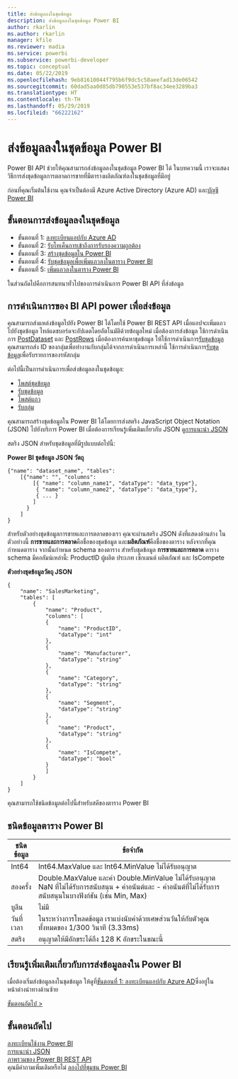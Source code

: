 ```yaml
---
title: ส่งข้อมูลลงในชุดข้อมูล
description: ส่งข้อมูลลงในชุดข้อมูล Power BI
author: rkarlin
ms.author: rkarlin
manager: kfile
ms.reviewer: madia
ms.service: powerbi
ms.subservice: powerbi-developer
ms.topic: conceptual
ms.date: 05/22/2019
ms.openlocfilehash: 9eb81610044f795b6f9dc5c58aeefad13de06542
ms.sourcegitcommit: 60dad5aa0d85db790553e537bf8ac34ee3289ba3
ms.translationtype: HT
ms.contentlocale: th-TH
ms.lasthandoff: 05/29/2019
ms.locfileid: "66222162"
---
```

# <a name="push-data-into-a-power-bi-dataset"></a>ส่งข้อมูลลงในชุดข้อมูล Power BI

Power BI API ช่วยให้คุณสามารถส่งข้อมูลลงในชุดข้อมูล Power BI ได้ ในบทความนี้ เราจะแสดงวิธีการส่งชุดข้อมูลการตลาดการขายที่มีตารางผลิตภัณฑ์ลงในชุดข้อมูลที่มีอยู่

ก่อนที่คุณเริ่มต้นใช้งาน คุณจำเป็นต้องมี Azure Active Directory (Azure AD) และ[บัญชี Power BI](create-an-azure-active-directory-tenant.md)

## <a name="steps-to-push-data-into-a-dataset"></a>ขั้นตอนการส่งข้อมูลลงในชุดข้อมูล

* ขั้นตอนที่ 1: [ลงทะเบียนแอปกับ Azure AD](walkthrough-push-data-register-app-with-azure-ad.md)
* ขั้นตอนที่ 2: [รับโทเค็นการเข้าถึงการรับรองความถูกต้อง](walkthrough-push-data-get-token.md)
* ขั้นตอนที่ 3: [สร้างชุดข้อมูลใน Power BI](walkthrough-push-data-create-dataset.md)
* ขั้นตอนที่ 4: [รับชุดข้อมูลเพื่อเพิ่มแถวลงในตาราง Power BI](walkthrough-push-data-get-datasets.md)
* ขั้นตอนที่ 5: [เพิ่มแถวลงในตาราง Power BI](walkthrough-push-data-add-rows.md)

ในส่วนถัดไปคือการสนทนาทั่วไปของการดำเนินการ Power BI API ที่ส่งข้อมูล

## <a name="power-bi-api-operations-to-push-data"></a>การดำเนินการของ BI API power เพื่อส่งข้อมูล

คุณสามารถส่งแหล่งข้อมูลไปยัง Power BI ได้โดยใช้ Power BI REST API เมื่อแอปจะเพิ่มแถวไปยังชุดข้อมูล ไทล์แดชบอร์ดจะอัปเดตโดยอัตโนมัติด้วยข้อมูลใหม่ เมื่อต้องการส่งข้อมูล ใช้การดำเนินการ [PostDataset](https://docs.microsoft.com/rest/api/power-bi/pushdatasets/datasets_postdataset) และ [PostRows](https://docs.microsoft.com/rest/api/power-bi/pushdatasets/datasets_postrows) เมื่อต้องการค้นหาชุดข้อมูล ให้ใช้การดำเนินการ[รับชุดข้อมูล](https://docs.microsoft.com/rest/api/power-bi/datasets/getdatasets) คุณสามารถส่ง ID ของกลุ่มเพื่อทำงานกับกลุ่มได้จากการดำเนินการเหล่านี้ ใช้การดำเนินการ[รับชุดข้อมูล](https://docs.microsoft.com/rest/api/power-bi/groups/getgroups)เพื่อรับรายการของรหัสกลุ่ม

ต่อไปนี้เป็นการดำเนินการเพื่อส่งข้อมูลลงในชุดข้อมูล:

* [โพสต์ชุดข้อมูล](https://docs.microsoft.com/rest/api/power-bi/pushdatasets/datasets_postdataset)
* [รับชุดข้อมูล](https://docs.microsoft.com/rest/api/power-bi/datasets/getdatasets)
* [โพสต์แถว](https://docs.microsoft.com/rest/api/power-bi/pushdatasets/datasets_postrows)
* [รับกลุ่ม](https://docs.microsoft.com/rest/api/power-bi/groups/getgroups)

คุณสามารถสร้างชุดข้อมูลใน Power BI ได้โดยการส่งสตริง JavaScript Object Notation (JSON) ไปยังบริการ Power BI เมื่อต้องการเรียนรู้เพิ่มเติมเกี่ยวกับ JSON ดู[การแนะนำ JSON](http://json.org/)

สตริง JSON สำหรับชุดข้อมูลที่มีรูปแบบต่อไปนี้:

**Power BI ชุดข้อมูล JSON วัตถุ**

    {"name": "dataset_name", "tables":
        [{"name": "", "columns":
            [{ "name": "column_name1", "dataType": "data_type"},
             { "name": "column_name2", "dataType": "data_type"},
             { ... }
            ]
          }
        ]
    }

สำหรับตัวอย่างชุดข้อมูลการขายและการตลาดของเรา คุณจะผ่านสตริง JSON ดังที่แสดงด้านล่าง ในตัวอย่างนี้ **การขายและการตลาด**คือชื่อของชุดข้อมูล และ**ผลิตภัณฑ์**คือชื่อของตาราง หลังจากที่คุณกำหนดตาราง จากนั้นกำหนด schema ของตาราง สำหรับชุดข้อมูล **การขายและการตลาด** ตาราง schema มีคอลัมน์เหล่านี้: ProductID ผู้ผลิต ประเภท เซ็กเมนต์ ผลิตภัณฑ์ และ IsCompete

**ตัวอย่างชุดข้อมูลวัตถุ JSON**

    {
        "name": "SalesMarketing",
        "tables": [
            {
                "name": "Product",
                "columns": [
                {
                    "name": "ProductID",
                    "dataType": "int"
                },
                {
                    "name": "Manufacturer",
                    "dataType": "string"
                },
                {
                    "name": "Category",
                    "dataType": "string"
                },
                {
                    "name": "Segment",
                    "dataType": "string"
                },
                {
                    "name": "Product",
                    "dataType": "string"
                },
                {
                    "name": "IsCompete",
                    "dataType": "bool"
                }
                ]
            }
        ]
    }

คุณสามารถใช้ชนิดข้อมูลต่อไปนี้สำหรับสคีของตาราง Power BI

## <a name="power-bi-table-data-types"></a>ชนิดข้อมูลตาราง Power BI

| **ชนิดข้อมูล** | **ข้อจำกัด** |
| --- | --- |
| Int64 |Int64.MaxValue และ Int64.MinValue ไม่ได้รับอนุญาต |
| สองครั้ง |Double.MaxValue และค่า Double.MinValue ไม่ได้รับอนุญาต NaN ที่ไม่ได้รับการสนับสนุน + ค่าอนันต์และ - ค่าอนันต์ที่ไม่ได้รับการสนับสนุนในบางฟังก์ชัน (เช่น  Min, Max) |
| บูลีน |ไม่มี |
| วันที่เวลา |ในระหว่างการโหลดข้อมูล เราแบ่งนับค่าด้วยเศษส่วนวันให้กับตัวคูณทั้งหมดของ 1/300 วินาที (3.33ms) |
| สตริง |อนุญาตให้มีอักขระได้ถึง 128 K อักขระในขณะนี้ |

## <a name="learn-more-about-pushing-data-into-power-bi"></a>เรียนรู้เพิ่มเติมเกี่ยวกับการส่งข้อมูลลงใน Power BI

เมื่อต้องเริ่มส่งข้อมูลลงในชุดข้อมูล ให้ดูที่[ขั้นตอนที่ 1: ลงทะเบียนแอปกับ Azure AD](walkthrough-push-data-register-app-with-azure-ad.md)ซึ่งอยู่ในหน้าต่างนำทางด้านซ้าย

[ขั้นตอนถัดไป >](walkthrough-push-data-register-app-with-azure-ad.md)

## <a name="next-steps"></a>ขั้นตอนถัดไป

[ลงทะเบียนใช้งาน Power BI](create-an-azure-active-directory-tenant.md)  
[การแนะนำ JSON](http://json.org/)  
[ภาพรวมของ Power BI REST API](overview-of-power-bi-rest-api.md)  
คุณมีคำถามเพิ่มเติมหรือไม่ [ลองไปที่ชุมชน Power BI](http://community.powerbi.com/)